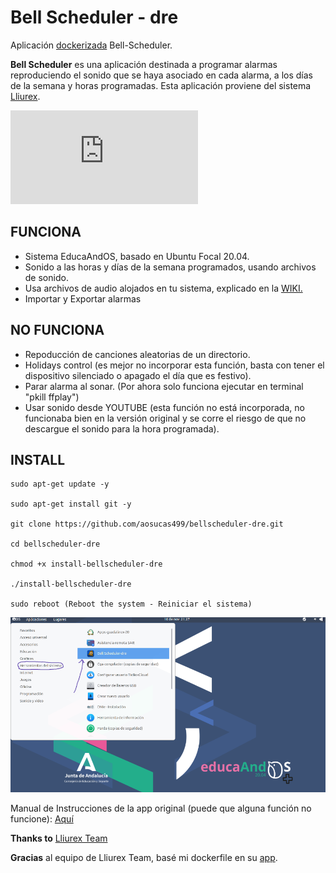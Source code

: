 # Bell Scheduler - dre

Aplicación [dockerizada](https://www.docker.com/) Bell-Scheduler. 

**Bell Scheduler** es una aplicación destinada a programar alarmas reproduciendo el sonido que se haya asociado en cada alarma, a los días de la semana y horas programadas.
Esta aplicación proviene del sistema [Lliurex](https://portal.edu.gva.es/lliurex/va/descarregues/).

![](http://wiki.lliurex.net/tiki-download_file.php?fileId=2481&display)

## FUNCIONA
+ Sistema EducaAndOS, basado en Ubuntu Focal 20.04.
+ Sonido a las horas y días de la semana programados, usando archivos de sonido.
+ Usa archivos de audio alojados en tu sistema, explicado en la [WIKI.](https://github.com/aosucas499/bellscheduler-dre/wiki/Usar-archivos-de-audio-con-el-programa)
+ Importar y Exportar alarmas

## NO FUNCIONA
+ Repoducción de canciones aleatorias de un directorio.
+ Holidays control (es mejor no incorporar esta función, basta con tener el dispositivo silenciado o apagado el día que es festivo).
+ Parar alarma al sonar. (Por ahora solo funciona ejecutar en terminal "pkill ffplay")
+ Usar sonido desde YOUTUBE (esta función no está incorporada, no funcionaba bien en la versión original y se corre el riesgo de que no descargue el sonido para la hora programada).

## INSTALL

    sudo apt-get update -y
    
    sudo apt-get install git -y

    git clone https://github.com/aosucas499/bellscheduler-dre.git

    cd bellscheduler-dre
    
    chmod +x install-bellscheduler-dre

    ./install-bellscheduler-dre
    
    sudo reboot (Reboot the system - Reiniciar el sistema)
    
![](https://github.com/aosucas499/bellscheduler-dre/raw/main/icons/bellscheduler-place.png)

Manual de Instrucciones de la app original (puede que alguna función no funcione): [Aquí](https://github.com/aosucas499/bellscheduler-dre/raw/docker-xenial/manual%20de%20Bell%20Scheduler-alarmas%20del%20cole.pdf)

<b>Thanks to</b> [Lliurex Team](https://portal.edu.gva.es/lliurex/va/) 

<b>Gracias</b> al equipo de Lliurex Team, basé mi dockerfile en su [app](http://wiki.lliurex.net/tiki-index.php?page=Bell+Scheduler).

